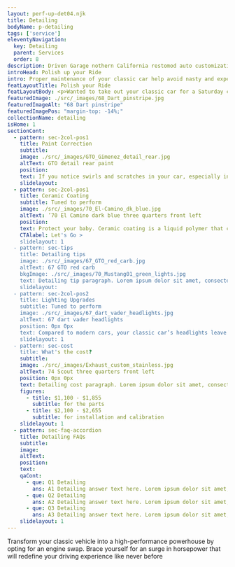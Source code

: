 ```yaml
---
layout: perf-up-det04.njk
title: Detailing
bodyName: p-detailing
tags: ['service']
eleventyNavigation:
  key: Detailing
  parent: Services
  order: 8
description: Driven Garage nothern California restomod auto customization and repair shop  
introHead: Polish up your Ride
intro: Proper maintenance of your classic car help avoid nasty and expensive problems down the road. Aggressive and consistent maintenance is the best way to ensure your car will be ready when you want to drive, and that you don't get surprised with unexpected failures. Your car is special - this much you know. What you may not know is that your classic may need special services and additives to keep it running at peak performance.
featLayoutTitle: Polish your Ride
featLayoutBody: <p>Wanted to take out your classic car for a Saturday crusie and it wouldn't start? We're here in the Bay Area to help you get your baby back on the road.</p><p>From diagnostics to fuel and electrical issuse, our techs will inspect all systems to ensure we'll get you on your way safely. And when you're ready to get a performance boost or other upgrades, we're here for you.</p>
featuredImage: ./src/_images/68_Dart_pinstripe.jpg
featuredImageAlt: "68 Dart pinstripe"
featuredImagePos: "margin-top: -14%;"
collectionName: detailing
isHome: 1
sectionCont:
  - pattern: sec-2col-pos1
    title: Paint Correction
    subtitle: 
    image: ./src/_images/GTO_Gimenez_detail_rear.jpg
    altText: GTO detail rear paint
    position: 
    text: If you notice swirls and scratches in your car, especially in sunlight, we can restore the luster and bring it back to a mirror finish. Imperfections such as scratches, scuff marks, and etching from bird droppings can be eliminated by polishing or buffing to restore your paint’s finish.
    slidelayout:
  - pattern: sec-2col-pos1
    title: Ceramic Coating
    subtitle: Tuned to perform
    image: ./src/_images/70_El-Camino_dk_blue.jpg
    altText: ’70 El Camino dark blue three quarters front left
    position: 
    text: Protect your baby. Ceramic coating is a liquid polymer that chemically bonds with your vehicle’s paint. It hardens like glass on top of your clearcoat to make it more scratch resistant and protects from harmful UV rays. Unlike wax or sealants, long-lasting ceramic coatings won’t wear off, repels water for easier maintenance, and gives a deeper, glossier shine.
    CTAlabel: Let's Go >
    slidelayout: 1
  - pattern: sec-tips
    title: Detailing tips
    image: ./src/_images/67_GTO_red_carb.jpg
    altText: 67 GTO red carb
    bkgImage: ./src/_images/70_Mustang01_green_lights.jpg
    text: Detailing tip paragraph. Lorem ipsum dolor sit amet, consectetur adipiscing elit. Cras vitae dolor id enim iaculis bibendum. Fusce ut pellentesque erat. Nunc vitae viverra massa. Duis placerat a augue in eleifend. Pellentesque ut neque ex. Ut non nisi ultrices, tincidunt nunc vitae, tincidunt orci. Donec cursus sagittis felis sed tempus. Ut et viverra arcu.
    slidelayout:
  - pattern: sec-2col-pos2
    title: Lighting Upgrades
    subtitle: Tuned to perform
    image: ./src/_images/67_dart_vader_headlights.jpg
    altText: 67 dart vader headlights
    position: 0px 0px
    text: Compared to modern cars, your classic car’s headlights leave you in the dark. LED replacement lamps offer farther-reaching light for safer nighttime driving. We can give you modern, improved lighting without compromising the classic vintage look.
    slidelayout: 1
  - pattern: sec-cost
    title: What's the cost?
    subtitle: 
    image: ./src/_images/Exhaust_custom_stainless.jpg
    altText: 74 Scout three quarters front left
    position: 0px 0px
    text: Detailing cost paragraph. Lorem ipsum dolor sit amet, consectetur adipiscing elit. Cras vitae dolor id enim iaculis bibendum. Fusce ut pellentesque erat. Nunc vitae viverra massa. Duis placerat a augue in eleifend. Pellentesque ut neque ex. Ut non nisi ultrices, tincidunt nunc vitae, tincidunt orci. Donec cursus sagittis felis sed tempus. Ut et viverra arcu.
    figures:
      - title: $1,100 - $1,855
        subtitle: for the parts
      - title: $2,100 - $2,655
        subtitle: for installation and calibration
    slidelayout: 1
  - pattern: sec-faq-accordion
    title: Detailing FAQs
    subtitle: 
    image: 
    altText: 
    position: 
    text: 
    qaCont:
      - que: Q1 Detailing
        ans: A1 Detailing answer text here. Lorem ipsum dolor sit amet, consectetur adipiscing elit. Cras vitae dolor id enim iaculis bibendum. Fusce ut pellentesque erat.
      - que: Q2 Detailing
        ans: A2 Detailing answer text here. Lorem ipsum dolor sit amet, consectetur adipiscing elit. Cras vitae dolor id enim iaculis bibendum. Fusce ut pellentesque erat.
      - que: Q3 Detailing
        ans: A3 Detailing answer text here. Lorem ipsum dolor sit amet, consectetur adipiscing elit. Cras vitae dolor id enim iaculis bibendum. Fusce ut pellentesque erat.
    slidelayout: 1
---
```


Transform your classic vehicle into a high-performance powerhouse by opting for an engine swap. Brace yourself for an surge in horsepower that will redefine your driving experience like never before